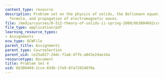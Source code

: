 ```yaml
---
content_type: resource
description: Problem set on the physics of solids, the Boltzmann equation, the Kubo
  formula, and propagation of electromagnetic waves.
file: /media/courses/8-512-theory-of-solids-ii-spring-2009/6b3004692cce034b1fe907a72024070a_MIT8_512s09_pset04.pdf
file_type: application/pdf
learning_resource_types:
- Assignments
ocw_type: OCWFile
parent_title: Assignments
parent_type: CourseSection
parent_uid: ce25a827-24dc-f1a6-4ffb-a843e24ae14a
resourcetype: Document
title: Problem Set 4
uid: 6b300469-2cce-034b-1fe9-07a72024070a
---
```

